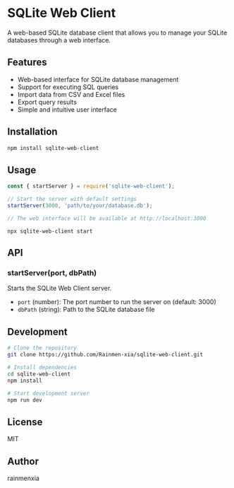 # SQLite Web Client

A web-based SQLite database client that allows you to manage your SQLite databases through a web interface.

## Features

- Web-based interface for SQLite database management
- Support for executing SQL queries
- Import data from CSV and Excel files
- Export query results
- Simple and intuitive user interface

## Installation

```bash
npm install sqlite-web-client
```

## Usage

```javascript
const { startServer } = require('sqlite-web-client');

// Start the server with default settings
startServer(3000, 'path/to/your/database.db');

// The web interface will be available at http://localhost:3000
```

```shell
npx sqlite-web-client start
```

## API

### startServer(port, dbPath)

Starts the SQLite Web Client server.

- `port` (number): The port number to run the server on (default: 3000)
- `dbPath` (string): Path to the SQLite database file

## Development

```bash
# Clone the repository
git clone https://github.com/Rainmen-xia/sqlite-web-client.git

# Install dependencies
cd sqlite-web-client
npm install

# Start development server
npm run dev
```

## License

MIT

## Author

rainmenxia 